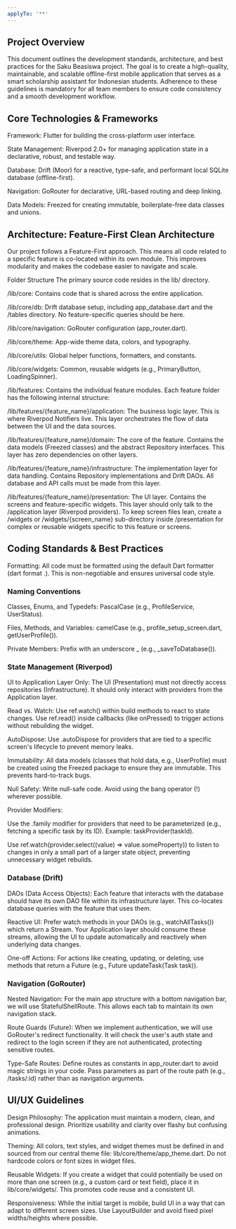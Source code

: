 ```yaml
---
applyTo: '**'
---
```

## Project Overview
This document outlines the development standards, architecture, and best practices for the Saku Beasiswa project. The goal is to create a high-quality, maintainable, and scalable offline-first mobile application that serves as a smart scholarship assistant for Indonesian students. Adherence to these guidelines is mandatory for all team members to ensure code consistency and a smooth development workflow.

## Core Technologies & Frameworks
Framework: Flutter for building the cross-platform user interface.

State Management: Riverpod 2.0+ for managing application state in a declarative, robust, and testable way.

Database: Drift (Moor) for a reactive, type-safe, and performant local SQLite database (offline-first).

Navigation: GoRouter for declarative, URL-based routing and deep linking.

Data Models: Freezed for creating immutable, boilerplate-free data classes and unions.

## Architecture: Feature-First Clean Architecture
Our project follows a Feature-First approach. This means all code related to a specific feature is co-located within its own module. This improves modularity and makes the codebase easier to navigate and scale.

Folder Structure
The primary source code resides in the lib/ directory.

/lib/core: Contains code that is shared across the entire application.

/lib/core/db: Drift database setup, including app_database.dart and the /tables directory. No feature-specific queries should be here.

/lib/core/navigation: GoRouter configuration (app_router.dart).

/lib/core/theme: App-wide theme data, colors, and typography.

/lib/core/utils: Global helper functions, formatters, and constants.

/lib/core/widgets: Common, reusable widgets (e.g., PrimaryButton, LoadingSpinner).

/lib/features: Contains the individual feature modules. Each feature folder has the following internal structure:

/lib/features/{feature_name}/application: The business logic layer. This is where Riverpod Notifiers live. This layer orchestrates the flow of data between the UI and the data sources.

/lib/features/{feature_name}/domain: The core of the feature. Contains the data models (Freezed classes) and the abstract Repository interfaces. This layer has zero dependencies on other layers.

/lib/features/{feature_name}/infrastructure: The implementation layer for data handling. Contains Repository implementations and Drift DAOs. All database and API calls must be made from this layer.

/lib/features/{feature_name}/presentation: The UI layer. Contains the screens and feature-specific widgets. This layer should only talk to the /application layer (Riverpod providers). To keep screen files lean, create a /widgets or /widgets/{screen_name} sub-directory inside /presentation for complex or reusable widgets specific to this feature or screens.



## Coding Standards & Best Practices
Formatting: All code must be formatted using the default Dart formatter (dart format .). This is non-negotiable and ensures universal code style.

### Naming Conventions

Classes, Enums, and Typedefs: PascalCase (e.g., ProfileService, UserStatus).

Files, Methods, and Variables: camelCase (e.g., profile_setup_screen.dart, getUserProfile()).

Private Members: Prefix with an underscore _ (e.g., _saveToDatabase()).

### State Management (Riverpod)
UI to Application Layer Only: The UI (Presentation) must not directly access repositories (Infrastructure). It should only interact with providers from the Application layer.

Read vs. Watch: Use ref.watch() within build methods to react to state changes. Use ref.read() inside callbacks (like onPressed) to trigger actions without rebuilding the widget.

AutoDispose: Use .autoDispose for providers that are tied to a specific screen's lifecycle to prevent memory leaks.

Immutability: All data models (classes that hold data, e.g., UserProfile) must be created using the Freezed package to ensure they are immutable. This prevents hard-to-track bugs.

Null Safety: Write null-safe code. Avoid using the bang operator (!) wherever possible.

Provider Modifiers:

Use the .family modifier for providers that need to be parameterized (e.g., fetching a specific task by its ID). Example: taskProvider(taskId).

Use ref.watch(provider.select((value) => value.someProperty)) to listen to changes in only a small part of a larger state object, preventing unnecessary widget rebuilds.

### Database (Drift)
DAOs (Data Access Objects): Each feature that interacts with the database should have its own DAO file within its infrastructure layer. This co-locates database queries with the feature that uses them.

Reactive UI: Prefer watch methods in your DAOs (e.g., watchAllTasks()) which return a Stream. Your Application layer should consume these streams, allowing the UI to update automatically and reactively when underlying data changes.

One-off Actions: For actions like creating, updating, or deleting, use methods that return a Future (e.g., Future<void> updateTask(Task task)).

### Navigation (GoRouter)
Nested Navigation: For the main app structure with a bottom navigation bar, we will use StatefulShellRoute. This allows each tab to maintain its own navigation stack.

Route Guards (Future): When we implement authentication, we will use GoRouter's redirect functionality. It will check the user's auth state and redirect to the login screen if they are not authenticated, protecting sensitive routes.

Type-Safe Routes: Define routes as constants in app_router.dart to avoid magic strings in your code. Pass parameters as part of the route path (e.g., /tasks/:id) rather than as navigation arguments.

## UI/UX Guidelines
Design Philosophy: The application must maintain a modern, clean, and professional design. Prioritize usability and clarity over flashy but confusing animations.

Theming: All colors, text styles, and widget themes must be defined in and sourced from our central theme file: lib/core/theme/app_theme.dart. Do not hardcode colors or font sizes in widget files.

Reusable Widgets: If you create a widget that could potentially be used on more than one screen (e.g., a custom card or text field), place it in lib/core/widgets/. This promotes code reuse and a consistent UI.

Responsiveness: While the initial target is mobile, build UI in a way that can adapt to different screen sizes. Use LayoutBuilder and avoid fixed pixel widths/heights where possible.